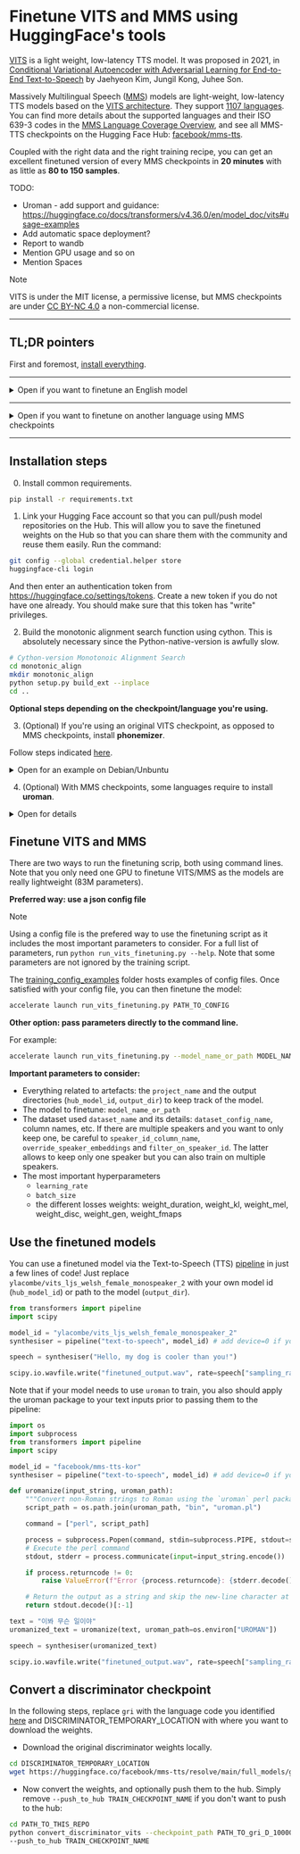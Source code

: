 # Finetune VITS and MMS using HuggingFace's tools

[VITS](https://huggingface.co/docs/transformers/model_doc/vits) is a light weight, low-latency TTS model.
It was proposed in 2021, in [Conditional Variational Autoencoder with Adversarial Learning for End-to-End Text-to-Speech](https://arxiv.org/abs/2106.06103) by Jaehyeon Kim, Jungil Kong, Juhee Son. 

Massively Multilingual Speech ([MMS](https://arxiv.org/abs/2305.13516)) models are light-weight, low-latency TTS models based on the [VITS architecture](https://huggingface.co/docs/transformers/model_doc/vits). They support [1107 languages](https://huggingface.co/facebook/mms-tts#supported-languages). You can find more details about the supported languages and their ISO 639-3 codes in the [MMS Language Coverage Overview](https://dl.fbaipublicfiles.com/mms/misc/language_coverage_mms.html),
and see all MMS-TTS checkpoints on the Hugging Face Hub: [facebook/mms-tts](https://huggingface.co/models?sort=trending&search=facebook%2Fmms-tts).
    
Coupled with the right data and the right training recipe, you can get an excellent finetuned version of every MMS checkpoints in **20 minutes** with as little as **80 to 150 samples**.

TODO: 
- Uroman - add support and guidance: https://huggingface.co/docs/transformers/v4.36.0/en/model_doc/vits#usage-examples
- Add automatic space deployment?
- Report to wandb
- Mention GPU usage and so on
- Mention Spaces


> [!NOTE]
> VITS is under the MIT license, a permissive license, but MMS checkpoints are under [CC BY-NC 4.0](https://creativecommons.org/licenses/by-nc/4.0/) a non-commercial license.

---------------------

## TL;DR pointers

First and foremost, [install everything](#installation-steps).

----------------------

<details>
  <summary>Open if you want to finetune an English model </summary>

  1. Update this [English configuration template](training_config_examples/finetune_english.json) by:
  * updating the `project_name` and the output artefacts (`hub_model_id`, `output_dir`) to keep track of the model.
  
  * updating `model_name_or_path` in the config with one of the following checkpoints: 
    - `ylacombe/vits-ljs-train` (make sure [the phonemizer package is installed](https://bootphon.github.io/phonemizer/install.html)) - ideal for monolingual finetuning
    - `ylacombe/vits_vctk_train` (make sure [the phonemizer package is installed](https://bootphon.github.io/phonemizer/install.html)) - ideal for multispeaker English finetuning.
    - `ylacombe/mms-tts-eng-train` - if you want to avoid the use of the `phonemizer` package.
  * selecting the dataset you want to finetune on and update the config, e.g the dataset by default in [`finetune_english.json`](training_config_examples/finetune_english.json) is a [British Isles accents dataset](https://huggingface.co/datasets/ylacombe/english_dialects):
    - Make particular attention to the `dataset_name`, `dataset_config_name`, column names.
    - If there are multiple speakers and you want to only keep one, be careful to `speaker_id_column_name`, `override_speaker_embeddings` and `filter_on_speaker_id`. The latter allows to keep only one speaker but you can also train on multiple speakers.

  * (Optional - ) changing hyperparameters at your convenience.  
  
  2. Launch training:

```sh
accelerate launch run_vits_finetuning.py ./training_config_examples/finetune_english.json
```

  3. Use your [finetuned model](#use-the-finetuned-models)

</details>

---------------------

<details>
  <summary>Open if you want to finetune on another language using MMS checkpoints</summary>

  There are two options:

  **Option 1: a training checkpoint is already available**

<details>
  <summary>Open for details </summary>

  1. Update this [configuration template](training_config_examples/finetune_mms.json) by:
  * updating the `project_name` and the output artefacts (`hub_model_id`, `output_dir`) to keep track of the model.
  
  * updating `model_name_or_path` in the config with the already existing checkpoint (e.g `"ylacombe/mms-tts-guj-train"`). 
  * selecting the dataset you want to finetune on and update the config, e.g the dataset by default in [`finetune_mms.json`](training_config_examples/finetune_mms.json) is a [Gujarati dataset](https://huggingface.co/datasets/ylacombe/google-gujarati):
    - Make particular attention to the `dataset_name`, `dataset_config_name`, column names.
    - If there are multiple speakers and you want to only keep one, be careful to `speaker_id_column_name`, `override_speaker_embeddings` and `filter_on_speaker_id`. The latter allows to keep only one speaker but you can also train on multiple speakers.

  * (Optional - ) changing hyperparameters at your convenience.  
  
  2. Launch training:

```sh
accelerate launch run_vits_finetuning.py ./training_config_examples/finetune_mms.json
```

  3. Use your [finetuned model](#use-the-finetuned-models)

</details>

  **Option 2: no training checkpoint is available for your language**
<details> 
  <summary>Open for details steps</summary>
    
Let's say that you want have a text-to-speech dataset in Ghari, a Malayo-Polynesian language. First identify if there is a MMS checkpoint trained on this language by searching for the language in the [MMS Language Coverage Overview](https://dl.fbaipublicfiles.com/mms/misc/language_coverage_mms.html). If it is TTS-supported, identify the ISO 693-3 language code, here `gri`.

Contrary to inference, finetuning requires the use of a discriminator that needs to be converted. 
So you want to first creates a new checkpoint with this converted discriminator.

0. (Do once) - create a new checkpoint that includes the discriminator. See [here](#convert-a-discriminator-checkpoint) for more details on how to convert the discriminator.

1. Update this [configuration template](training_config_examples/finetune_mms.json) by:
* updating the `project_name` and the output artefacts (`hub_model_id`, `output_dir`) to keep track of the model.

* updating `model_name_or_path` in the config with the checkpoint you just created (e.g `LOCAL_PATH_WHERE_TO_STORE_CHECKPOINT` or the hub repo id `TRAIN_CHECKPOINT_NAME`). 
* selecting the dataset you want to finetune on and update the config, e.g the dataset by default in [`finetune_mms.json`](training_config_examples/finetune_mms.json) is a [Gujarati dataset](https://huggingface.co/datasets/ylacombe/google-gujarati). With our example, it would be a Ghari dataset.
- Make particular attention to the `dataset_name`, `dataset_config_name` and column names.
- If there are multiple speakers and you want to only keep one, be careful to `speaker_id_column_name`, `override_speaker_embeddings` and `filter_on_speaker_id`. The latter allows to keep only one speaker but you can also train on multiple speakers.

* (Optional - ) changing hyperparameters at your convenience.  

2. Launch training:

```sh
accelerate launch run_vits_finetuning.py ./training_config_examples/finetune_mms.json
```

3. Use your finetuned model </details>

</details>

-----------------------------

## Installation steps

0. Install common requirements.

```sh
pip install -r requirements.txt
```

1. Link your Hugging Face account so that you can pull/push model repositories on the Hub. This will allow you to save the finetuned weights on the Hub so that you can share them with the community and reuse them easily. Run the command:

```bash
git config --global credential.helper store
huggingface-cli login
```
And then enter an authentication token from https://huggingface.co/settings/tokens. Create a new token if you do not have one already. You should make sure that this token has "write" privileges.


2. Build the monotonic alignment search function using cython. This is absolutely necessary since the Python-native-version is awfully slow.
```sh
# Cython-version Monotonoic Alignment Search
cd monotonic_align
mkdir monotonic_align
python setup.py build_ext --inplace
cd ..
```

**Optional steps depending on the checkpoint/language you're using.**

3. (Optional) If you're using an original VITS checkpoint, as opposed to MMS checkpoints, install **phonemizer**.

Follow steps indicated [here](https://bootphon.github.io/phonemizer/install.html).

<details>
  <summary>Open for an example on Debian/Unbuntu </summary>

E.g, if you're on Debian/Unbuntu:
```sh
# Install dependencies
sudo apt-get install festival espeak-ng mbrola
# Install phonemizer
pip install phonemizer
```
</details>

4. (Optional) With MMS checkpoints, some languages require to install **uroman**.

<details>
  <summary>Open for details </summary>
    
Some languages require to use `uroman` before feeding the text to `VitsTokenizer`, since currently the tokenizer does not support performing the pre-processing itself.

To do this, you need to clone the uroman repository to your local machine and set the bash variable UROMAN to the local path:

```sh
git clone https://github.com/isi-nlp/uroman.git
cd uroman
export UROMAN=$(pwd)
```

The rest is taking care of by the training script. Don't forget to adapt the inference snippet as indicated [here](#use-the-finetuned-models).

</details>


## Finetune VITS and MMS

There are two ways to run the finetuning scrip, both using command lines. Note that you only need one GPU to finetune VITS/MMS as the models are really lightweight (83M parameters).

**Preferred way: use a json config file**

 > [!NOTE]
> Using a config file is the prefered way to use the finetuning script as it includes the most important parameters to consider. For a full list of parameters, run `python run_vits_finetuning.py --help`. Note that some parameters are not ignored by the training script.


The [training_config_examples](./training_config_examples) folder hosts examples of config files. Once satisfied with your config file, you can then finetune the model:

```sh
accelerate launch run_vits_finetuning.py PATH_TO_CONFIG
```

**Other option: pass parameters directly to the command line.**

For example:

```sh
accelerate launch run_vits_finetuning.py --model_name_or_path MODEL_NAME_OR_PATH --output_dir OUTPUT_DIR ...
```

**Important parameters to consider:**
* Everything related to artefacts: the `project_name` and the output directories (`hub_model_id`, `output_dir`) to keep track of the model.
* The model to finetune: `model_name_or_path`
* The dataset used `dataset_name` and its details: `dataset_config_name`, column names, etc. If there are multiple speakers and you want to only keep one, be careful to `speaker_id_column_name`, `override_speaker_embeddings` and `filter_on_speaker_id`. The latter allows to keep only one speaker but you can also train on multiple speakers.
* The most important hyperparameters
   - `learning_rate`
   - `batch_size`
   - the different losses weights: weight_duration, weight_kl, weight_mel, weight_disc, weight_gen, weight_fmaps



## Use the finetuned models

You can use a finetuned model via the Text-to-Speech (TTS) [pipeline](https://huggingface.co/docs/transformers/main_classes/pipelines#transformers.pipeline) in just a few lines of code!
Just replace `ylacombe/vits_ljs_welsh_female_monospeaker_2` with your own model id (`hub_model_id`) or path to the model (`output_dir`).

```python
from transformers import pipeline
import scipy

model_id = "ylacombe/vits_ljs_welsh_female_monospeaker_2"
synthesiser = pipeline("text-to-speech", model_id) # add device=0 if you want to use a GPU

speech = synthesiser("Hello, my dog is cooler than you!")

scipy.io.wavfile.write("finetuned_output.wav", rate=speech["sampling_rate"], data=speech["audio"])
```

Note that if your model needs to use `uroman` to train, you also should apply the uroman package to your text inputs prior to passing them to the pipeline:

```python
import os
import subprocess
from transformers import pipeline
import scipy

model_id = "facebook/mms-tts-kor"
synthesiser = pipeline("text-to-speech", model_id) # add device=0 if you want to use a GPU

def uromanize(input_string, uroman_path):
    """Convert non-Roman strings to Roman using the `uroman` perl package."""
    script_path = os.path.join(uroman_path, "bin", "uroman.pl")

    command = ["perl", script_path]

    process = subprocess.Popen(command, stdin=subprocess.PIPE, stdout=subprocess.PIPE, stderr=subprocess.PIPE)
    # Execute the perl command
    stdout, stderr = process.communicate(input=input_string.encode())

    if process.returncode != 0:
        raise ValueError(f"Error {process.returncode}: {stderr.decode()}")

    # Return the output as a string and skip the new-line character at the end
    return stdout.decode()[:-1]

text = "이봐 무슨 일이야"
uromanized_text = uromanize(text, uroman_path=os.environ["UROMAN"])

speech = synthesiser(uromanized_text)

scipy.io.wavfile.write("finetuned_output.wav", rate=speech["sampling_rate"], data=speech["audio"])
```

## Convert a discriminator checkpoint

In the following steps, replace `gri` with the language code you identified [here](https://dl.fbaipublicfiles.com/mms/misc/language_coverage_mms.html) and DISCRIMINATOR_TEMPORARY_LOCATION with where you want to download the weights.

- Download the original discriminator weights locally.  
```sh
cd DISCRIMINATOR_TEMPORARY_LOCATION
wget https://huggingface.co/facebook/mms-tts/resolve/main/full_models/gri/D_100000.pth?download=true -O "gri_D_100000.pth"
```
- Now convert the weights, and optionally push them to the hub. Simply remove `--push_to_hub TRAIN_CHECKPOINT_NAME` if you don't want to push to the hub:
```sh
cd PATH_TO_THIS_REPO
python convert_discriminator_vits --checkpoint_path PATH_TO_gri_D_10000.pth --generator_checkpoint_path "facebook/mms-tts-gri" --pytorch_dump_folder_path LOCAL_PATH_WHERE_TO_STORE_CHECKPOINT
--push_to_hub TRAIN_CHECKPOINT_NAME
```
